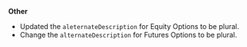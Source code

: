 **Other**

* Updated the `aleternateDescription` for Equity Options to be plural.
* Change the `alternateDescription` for Futures Options to be plural.
